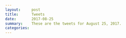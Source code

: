 ```yaml
---
layout:     post
title:      Tweets
date:       2017-08-25
summary:    These are the tweets for August 25, 2017.
categories:
---
```


